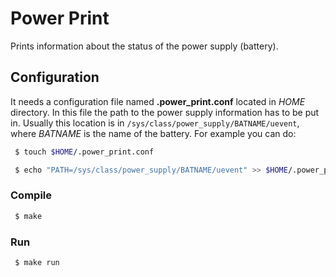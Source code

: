 # Power Print

Prints information about the status of the power supply (battery).

## Configuration

It needs a configuration file named **.power_print.conf** located in *HOME* directory. In this file the path to the power supply information has to be put in. Usually this location is in `/sys/class/power_supply/BATNAME/uevent`, where _BATNAME_ is the name of the battery. For example you can do:

```bash
 $ touch $HOME/.power_print.conf

 $ echo "PATH=/sys/class/power_supply/BATNAME/uevent" >> $HOME/.power_print.conf
```

### Compile

```bash
 $ make
```

### Run

```bash
 $ make run
```

